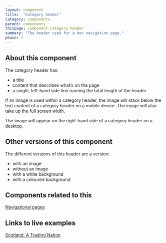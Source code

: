 ```yaml
---
layout: component
title:  "Category header"
category: components
parent: components
thispage: component.category-header
summary: "The header used for a box navigation page."
phase: 1
---
```


## About this component

The category header has:

* a title
* content that describes what’s on the page
* a single, left-hand side line running the total length of the header

If an image is used within a category header, the image will stack below the text content of a category header on a mobile device. The image will also take up the full screen width.

The image will appear on the right-hand side of a category header on a desktop.

## Other versions of this component

The different versions of this header are a version:

* with an image
* without an image
* with a white background
* with a coloured background

## Components related to this

[Navigational pages](https://designsystem.gov.scot/components/card-navigation/)

## Links to live examples

[Scotland: A Trading Nation](https://tradingnation.mygov.scot)
